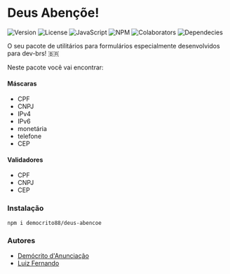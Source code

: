 # Deus Abençõe!

![Version](https://img.shields.io/badge/v1.0.0-%23d5a903.svg?style=for-the-badge)
![License](https://img.shields.io/badge/mit-%2335a439.svg?style=for-the-badge)
![JavaScript](https://img.shields.io/badge/javascript-%23323330.svg?style=for-the-badge&logo=javascript&logoColor=%23F7DF1E)
![NPM](https://img.shields.io/badge/NPM-%23CB3837.svg?style=for-the-badge&logo=npm&logoColor=white)
![Colaborators](https://img.shields.io/badge/colaborators-2-%23c93333.svg?style=for-the-badge)
![Dependecies](https://img.shields.io/badge/dependencies-1-%23d5a903.svg?style=for-the-badge)

O seu pacote de utilitários para formulários especialmente desenvolvidos para dev-brs! 🇧🇷


Neste pacote você vai encontrar:
#### Máscaras
- CPF
- CNPJ
- IPv4
- IPv6 
- monetária
- telefone
- CEP

#### Validadores
- CPF
- CNPJ
- CEP

### Instalação
```
npm i democrito88/deus-abencoe
```

### Autores
- [Demócrito d'Anunciação](https://github.com/democrito88/)
- [Luiz Fernando](https://github.com/luizfernando1176/)